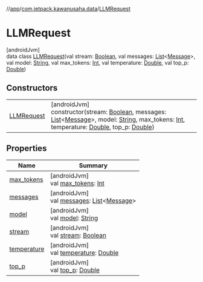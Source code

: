 //[app](../../../index.md)/[com.jetpack.kawanusaha.data](../index.md)/[LLMRequest](index.md)

# LLMRequest

[androidJvm]\
data class [LLMRequest](index.md)(val stream: [Boolean](https://kotlinlang.org/api/latest/jvm/stdlib/kotlin/-boolean/index.html), val messages: [List](https://kotlinlang.org/api/latest/jvm/stdlib/kotlin.collections/-list/index.html)&lt;[Message](../-message/index.md)&gt;, val model: [String](https://kotlinlang.org/api/latest/jvm/stdlib/kotlin/-string/index.html), val max_tokens: [Int](https://kotlinlang.org/api/latest/jvm/stdlib/kotlin/-int/index.html), val temperature: [Double](https://kotlinlang.org/api/latest/jvm/stdlib/kotlin/-double/index.html), val top_p: [Double](https://kotlinlang.org/api/latest/jvm/stdlib/kotlin/-double/index.html))

## Constructors

| | |
|---|---|
| [LLMRequest](-l-l-m-request.md) | [androidJvm]<br>constructor(stream: [Boolean](https://kotlinlang.org/api/latest/jvm/stdlib/kotlin/-boolean/index.html), messages: [List](https://kotlinlang.org/api/latest/jvm/stdlib/kotlin.collections/-list/index.html)&lt;[Message](../-message/index.md)&gt;, model: [String](https://kotlinlang.org/api/latest/jvm/stdlib/kotlin/-string/index.html), max_tokens: [Int](https://kotlinlang.org/api/latest/jvm/stdlib/kotlin/-int/index.html), temperature: [Double](https://kotlinlang.org/api/latest/jvm/stdlib/kotlin/-double/index.html), top_p: [Double](https://kotlinlang.org/api/latest/jvm/stdlib/kotlin/-double/index.html)) |

## Properties

| Name | Summary |
|---|---|
| [max_tokens](max_tokens.md) | [androidJvm]<br>val [max_tokens](max_tokens.md): [Int](https://kotlinlang.org/api/latest/jvm/stdlib/kotlin/-int/index.html) |
| [messages](messages.md) | [androidJvm]<br>val [messages](messages.md): [List](https://kotlinlang.org/api/latest/jvm/stdlib/kotlin.collections/-list/index.html)&lt;[Message](../-message/index.md)&gt; |
| [model](model.md) | [androidJvm]<br>val [model](model.md): [String](https://kotlinlang.org/api/latest/jvm/stdlib/kotlin/-string/index.html) |
| [stream](stream.md) | [androidJvm]<br>val [stream](stream.md): [Boolean](https://kotlinlang.org/api/latest/jvm/stdlib/kotlin/-boolean/index.html) |
| [temperature](temperature.md) | [androidJvm]<br>val [temperature](temperature.md): [Double](https://kotlinlang.org/api/latest/jvm/stdlib/kotlin/-double/index.html) |
| [top_p](top_p.md) | [androidJvm]<br>val [top_p](top_p.md): [Double](https://kotlinlang.org/api/latest/jvm/stdlib/kotlin/-double/index.html) |
